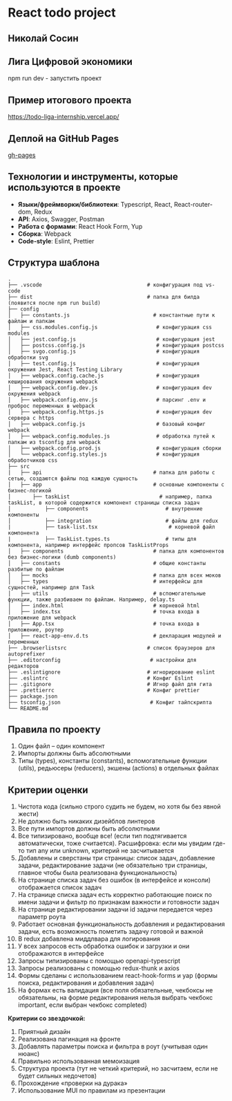 # React todo project
## Николай Сосин
## Лига Цифровой экономики

npm run dev - запустить проект

## Пример итогового проекта

https://todo-liga-internship.vercel.app/

## Деплой на GitHub Pages

[gh-pages](https://nmsosin.github.io/liga-traineeship-project/)

## Технологии и инструменты, которые используются в проекте

* __Языки/фреймворки/библиотеки__: Typescript, React, React-router-dom, Redux
* __API__: Axios, Swagger, Postman
* __Работа с формами__: React Hook Form, Yup
* __Сборка__: Webpack
* __Code-style__: Eslint, Prettier

## Структура шаблона

```
.
├── .vscode                                  # конфигурация под vs-code
├── dist                                     # папка для билда (появится после npm run build)
├── config
│   ├── constants.js                           # константные пути к файлам и папкам
│   ├── css.modules.config.js                   # конфигурация css modules
│   ├── jest.config.js                          # конфигурация jest
│   ├── postcss.config.js                       # конфигурация postcss
│   ├── svgo.config.js                          # конфигурация обработки svg
│   ├── test.config.js                          # конфигурация окружения Jest, React Testing Library
│   ├── webpack.config.cache.js                 # конфигурация кеширования окружения webpack
│   ├── webpack.config.dev.js                   # конфигурация dev окружения webpack
│   ├── webpack.config.env.js                   # парсинг .env и проброс переменных в webpack
│   ├── webpack.config.https.js                 # конфигурация dev сервера с https
│   ├── webpack.config.js                       # базовый конфиг webpack
│   ├── webpack.config.modules.js               # обработка путей к папкам из tsconfig для webpack
│   ├── webpack.config.prod.js                  # конфигурация сборки
│   └── webpack.config.styles.js                # конфигурация обработчиков css
├── src
|   ├── api                                    # папка для работы с сетью, создаются файлы под каждую сущность
│   ├── app                                    # основные компоненты с бизнес-логикой
│       ├── taskList                             # например, папка taskList, в которой содержится компонент страницы списка задач
│           ├── components                         # внутренние компоненты
│           ├── integration                        # файлы для redux
|           ├── task-list.tsx                       # корневой файл компонента
|           ├── TaskList.types.ts                  # типы для компонента, например интерфейс пропсов TaskListProps
│   ├── components                             # папка для компонентов без бизнес-логики (dumb components)
│   ├── constants                              # общие константы разбитые по файлам
│   ├── mocks                                  # папка для всех моков
│   ├── types                                  # интерфейсы для сущностей, например для Task
│   ├── utils                                  # вспомогательные функции, также разбиваем по файлам. Например, delay.ts
│   ├── index.html                             # корневой html
│   ├── index.tsx                              # точка входа в приложение для webpack
│   ├── App.tsx                                # точка входа в приложение, роутер
│   ├── react-app-env.d.ts                     # декларация модулей и переменных
├── .browserlistsrc                          # список браузеров для autoprefixer
├── .editorconfig                             # настройки для редакторов
├── .eslintignore                            # игнорирование eslint
├── .eslintrc                                # Конфиг Eslint
├── .gitignore                               # Игнор файл для гита
├── .prettierrc                              # Конфиг prettier
├── package.json
├── tsconfig.json                             # Конфиг тайпскрипта
└── README.md
```

## Правила по проекту

1. Один файл – один компонент
2. Импорты должны быть абсолютными
3. Типы (types), константы (constants), вспомогательные функции (utils), редьюсеры (reducers), экшены (actions) в отдельных файлах

## Критерии оценки

1. Чистота кода (сильно строго судить не будем, но хотя бы без явной жести)
2. Не должно быть никаких дизейблов линтеров
3. Все пути импортов должны быть абсолютными
4. Все типизировано, вообще все! (если тип подтягивается автоматически, тоже считается). Расшифровка: если мы увидим где-то тип any или unknown, критерий не засчитывается
5. Добавлены и сверстаны три страницы: список задач, добавление задачи, редактирование задачи (не обязательно три страницы, главное чтобы была реализована функциональность)
6. На странице списка задач без ошибок (в интерфейсе и консоли) отображается список задач
7. На странице списка задач есть корректно работающие поиск по имени задачи и фильтр по признакам важности и готовности задач
8. На странице редактировании задачи id задачи передается через параметр роута
9. Работает основная функциональность добавления и редактирования задачи, есть возможность пометить задачу готовой и важной
10. В redux добавлена миддлвара для логирования
11. У всех запросов есть обработка ошибок и загрузки и они отображаются в интерфейсе
12. Запросы типизированы с помощью openapi-typescript
13. Запросы реализованы с помощью redux-thunk и axios
14. Формы сделаны с использованием react-hook-forms и yap (формы поиска, редактирования и добавления задач)
15. На формах есть валидация (все поля обязательные, чекбоксы не обязательны, на форме редактирования нельзя выбрать чекбокс important, если выбран чекбокс completed)

__Критерии со звездочкой:__

1. Приятный дизайн
2. Реализована пагинация на фронте
3. Добавлять параметры поиска и фильтра в роут (учитывая один нюанс)
4. Правильно использованная мемоизация
5. Структура проекта (тут не четкий критерий, но засчитаем, если не будет сильных недочетов)
6. Прохождение «проверки на дурака»
7. Использование MUI по правилам из презентации
